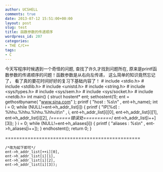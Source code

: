 ```yaml
---
author: UCSHELL
comments: true
date: 2013-07-12 15:51:00+00:00
layout: post
slug: test
title: 函数参数的传递顺序
wordpress_id: 207
categories:
- THE C/C++
tags:
- C
---
```


今天写程序时候遇到一个奇怪的问题, 查找了许久才找到问题所在, 原来是printf函数参数的传递顺序的问题！函数参数是从右向左传递， 这么简单的知识竟然忘记了， 看了真的要花时间好好的复习下基础内容了！
    # include <stdio.h>
    # include <stdlib.h>
    # include <unistd.h>
    # include <string.h>
    # include <sys/types.h>
    # include <sys/sem.h>
    # include <sys/socket.h>
    # include <netdb.h>
    int main()
    {
        struct hostent* ent;
        sethostent(1);
        ent = gethostbyname( "www.sina.com" );
        printf ( "host : %s\n" , ent->h_name);
        int i = 0;
        while (NULL!=ent->h_addr_list[i])
        {
            printf ( "IP[%d] : %hhu.%hhu.%hhu.%hhu\t\n" , i,
            ent->h_addr_list[i][0],
            ent->h_addr_list[i][1],
            ent->h_addr_list[i][2],
            /*=======错误处==========*/
            ent->h_addr_list[i++][3]);
        }
        i = 0;
        while (NULL!=ent->h_aliases[i])
        {
        	printf ( "aliases : %s\n" , ent->h_aliases[i++]);
        }
        endhostent();
        return 0;
    }

\================================================

    /*改为如下即可*/
    ent->h_addr_list[++i][0],
    ent->h_addr_list[i][1],
    ent->h_addr_list[i][2],
    ent->h_addr_list[i][3]);